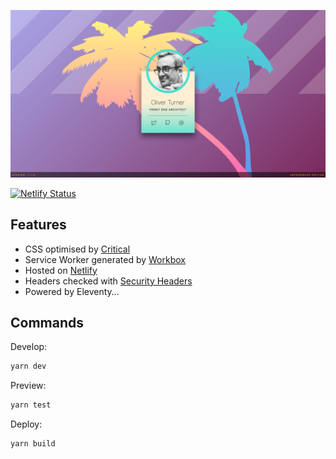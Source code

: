 ![example image](static/images/screenshot.png)

[![Netlify Status](https://api.netlify.com/api/v1/badges/506d56c3-d08e-45a8-b9d1-2efed4121db8/deploy-status)](https://app.netlify.com/sites/codedsignal/deploys)

## Features

- CSS optimised by [Critical](https://github.com/addyosmani/critical)
- Service Worker generated by [Workbox](https://developers.google.com/web/tools/workbox/)
- Hosted on [Netlify](https://www.netlify.com/)
- Headers checked with [Security Headers](https://securityheaders.com/?q=codedsignal.co.uk&followRedirects=on)
- Powered by Eleventy…

## Commands

Develop: 
```bash
yarn dev
```

Preview: 
```bash
yarn test
```

Deploy: 
```bash
yarn build
```